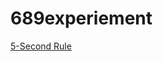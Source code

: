 # 689experiement
[5-Second Rule](https://8bitworkshop.com/v3.12.0/player.html?p=vcs&r=TFpHAAAQAAAAApnJyerDARMVFhd42KIAiqjKmkjQ%2B6kohYGFg6lahYKFhKkAhYWFhoWHrYP1hQcWBYiFiU6CApDRooCGCakchQipDoUChQBK0PmpJYUCjZYCpYnwC6lZhYKpSIWETGPwIDj0pYjQBiDT8yDl86kBOOWIFjoCpYGFAiAQ9BYBgiAk9IUqFgb3862EAtD7hQJMwfC5RPUXXRdBogGGCqIAhg2GDoYPhQIXIqWHCgoYZYeqpYYX4oaohQIWHx0S9YUO6hcHqQCFDhUeEIUC6MgVH1oVH1oVH1oVBloX5BckouCGDaL%2FFUgQFyagnxUIMBcOogCGD4YOoiCFAoYNFQ0TpgC%2BAPaGDpg45YPJCaqQBKkAsAO9APWFG4UCvQn1hQYWEYQVCBF79YUciNDNhQKEG4QcFRaChQIVTLIXIiCn84UCqSIVY04VZhQq8KaFpYnQAeiGheA8kB4WLYWmhuiGhuAKkBEWBYamh%2BiGhxYFBBYFh2CmguSB8AvkgZAEyoaCYOgXYaaE5IMWCoMWSoQWCoRgpYI45YHJA5ABYKWEFQLJFkKpAYWJYIUCOOkPsPxJBwoXAYUQhQKFIBUNDBEWDCFgpoOpICyAAtAF4AKQAcqpEBbEmLAB6IaDpoGpQBbIFBZUgBbEnRZUgWAAFx8XDDx%2BFwM8APb2xPBCGvb2AECgoKBAQMBAQOBAoCBA4MAgQCDAoKDgICDggOAg4BeBoODgIECAF%2BFAFgIWEeAECgoKBAQMBAQOBAoCBA4MAgQCDAoKDgICDggOAg4XgQoODgIECBfhBBYCFhEOFwOBQplmflrnQtwVH%2FwXCoAXBRUfcBcG%2FxcfFx8XHxcfFx8XHxcfFx8XHxcfFx8XHxcfFx8XHxcfFx8XHxceFxEA8ADw)
